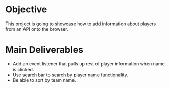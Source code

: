# Objective
This project is going to showcase how to add information about players from an API onto the browser.

# Main Deliverables
- Add an event listener that pulls up rest of player information when name is clicked.
- Use search bar to search by player name functionality.
- Be able to sort by team name.